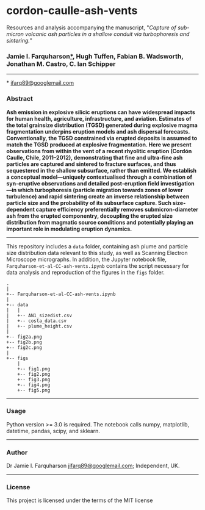 # cordon-caulle-ash-vents
Resources and analysis accompanying the manuscript, "*Capture of sub-micron volcanic ash particles in a shallow conduit via turbophoresis and sintering.*"

### Jamie I. Farquharson[*](#linkhandle), Hugh Tuffen, Fabian B. Wadsworth, Jonathan M. Castro, C. Ian Schipper 
***
<a id="linkhandle"></a>* [ifarq89@googlemail.com](mailto:jifarq89@googlemail.com)

### Abstract
**Ash emission in explosive silicic eruptions can have widespread impacts for human health, agriculture, infrastructure, and aviation. Estimates of the total grainsize distribution (TGSD) generated during explosive magma fragmentation underpins eruption models and ash dispersal forecasts. Conventionally, the TGSD constrained via erupted deposits is assumed to match the TGSD produced at explosive fragmentation. Here we present observations from within the vent of a recent rhyolitic eruption (Cordón Caulle, Chile, 2011–2012), demonstrating that fine and ultra-fine ash particles are captured and sintered to fracture surfaces, and thus sequestered in the shallow subsurface, rather than emitted. We establish a conceptual model—uniquely contextualised through a combination of syn-eruptive observations and detailed post-eruption field investigation—in which turbophoresis (particle migration towards zones of lower turbulence) and rapid sintering create an inverse relationship between particle size and the probability of its subsurface capture. Such size-dependent capture efficiency preferentially removes submicron-diameter ash from the erupted componentry, decoupling the erupted size distribution from magmatic source conditions and potentially playing an important role in modulating eruption dynamics.**
***

This repository includes a ```data``` folder, containing ash plume and particle size distribution data relevant to this study, as well as Scanning Electron Microscope micrographs. In addition, the Jupyter notebook file, ```Farquharson-et-al-CC-ash-vents.ipynb``` contains the script necessary for data analysis and reproduction of the figures in the ```figs``` folder.
```
.
|
+-- Farquharson-et-al-CC-ash-vents.ipynb
|
+-- data
|   |
|   +-- AN1_sizedist.csv
|   +-- costa_data.csv
|   +-- plume_height.csv
|
+-- fig2a.png
+-- fig2b.png
+-- fig2c.png
|
+-- figs
    |
    +-- fig1.png
    +-- fig2.png
    +-- fig3.png
    +-- fig4.png
    +-- fig5.png
```

***
### Usage
Python version >= 3.0 is required. The notebook calls numpy, matplotlib, datetime, pandas, scipy, and sklearn.
***
### Author
Dr Jamie I. Farquharson [jifarq89@googlemail.com](mailto:jifarq89@googlemail.com); Independent, UK. 
***
### License
This project is licensed under the terms of the MIT license

